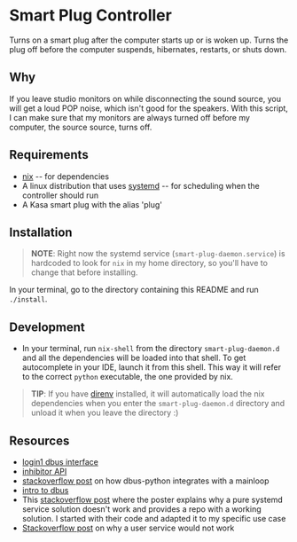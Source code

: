 # Smart Plug Controller

Turns on a smart plug after the computer starts up or is woken up. Turns the plug off before the computer suspends, hibernates, restarts, or shuts down.

## Why

If you leave studio monitors on while disconnecting the sound source, you will get a loud POP noise, which isn't good for the speakers. With this script, I can make sure that my monitors are always turned off before my computer, the source source, turns off.

## Requirements

- [nix](https://nixos.org/) -- for dependencies
- A linux distribution that uses [systemd](https://systemd.io/) -- for scheduling when the controller should run
- A Kasa smart plug with the alias 'plug'

## Installation

> **NOTE**: Right now the systemd service (`smart-plug-daemon.service`) is hardcoded to look for `nix` in my home directory, so you'll have to change that before installing.

In your terminal, go to the directory containing this README and run `./install`.

## Development

- In your terminal, run `nix-shell` from the directory `smart-plug-daemon.d` and all the dependencies will be loaded into that shell. To get autocomplete in your IDE, launch it from this shell. This way it will refer to the correct `python` executable, the one provided by nix.

> **TIP**: If you have [direnv](https://direnv.net) installed, it will automatically load the nix dependencies when you enter the `smart-plug-daemon.d` directory and unload it when you leave the directory :)

## Resources

- [login1 dbus interface](https://www.freedesktop.org/software/systemd/man/org.freedesktop.login1.html)
- [inhibitor API](https://www.freedesktop.org/wiki/Software/systemd/inhibit/)
- [stackoverflow post](https://stackoverflow.com/questions/33428804/role-of-mainloops-event-loops-in-dbus-service) on how dbus-python integrates with a mainloop
- [intro to dbus](https://www.freedesktop.org/wiki/IntroductionToDBus/)
- This [stackoverflow post](https://unix.stackexchange.com/questions/337853/how-can-i-trigger-a-systemd-unit-on-suspend-before-networking-is-shut-down) where the poster explains why a pure systemd service solution doesn't work and provides a repo with a working solution. I started with their code and adapted it to my specific use case
- [Stackoverflow post](https://unix.stackexchange.com/questions/152039/how-to-run-a-user-script-after-systemd-wakeup) on why a user service would not work
